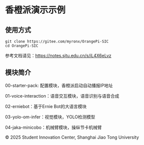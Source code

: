 # 香橙派演示示例

## 使用方式

```
git clone https://gitee.com/myronx/OrangePi-SIC
cd OrangePi-SIC
```

参考文档请见：https://notes.sjtu.edu.cn/s/iL4X6eLvz

## 模块简介

00-starter-pack: 配置模块，香橙派启动自动播报IP地址

01-voice-interaction：语音交互模块，语音识别与语音合成

02-erniebot：基于Ernie Bot的大语言模块

03-yolo-om-infer：视觉模块，YOLO检测模型

04-jaka-minicobo：机械臂模块，操纵节卡机械臂

© 2025 Student Innovation Center, Shanghai Jiao Tong University